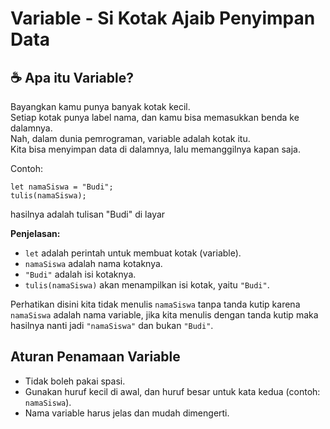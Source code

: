 # Variable - Si Kotak Ajaib Penyimpan Data

## ☕ Apa itu Variable?

Bayangkan kamu punya banyak kotak kecil.  
Setiap kotak punya label nama, dan kamu bisa memasukkan benda ke dalamnya.  
Nah, dalam dunia pemrograman, variable adalah kotak itu.  
Kita bisa menyimpan data di dalamnya, lalu memanggilnya kapan saja.

Contoh:

```
let namaSiswa = "Budi";
tulis(namaSiswa);
```

hasilnya adalah tulisan "Budi" di layar

**Penjelasan:**

- `let` adalah perintah untuk membuat kotak (variable).
- `namaSiswa` adalah nama kotaknya.
- `"Budi"` adalah isi kotaknya.
- `tulis(namaSiswa)` akan menampilkan isi kotak, yaitu `"Budi"`.

Perhatikan disini kita tidak menulis `namaSiswa` tanpa tanda kutip karena `namaSiswa` adalah nama variable, jika kita menulis dengan tanda kutip maka hasilnya nanti jadi `"namaSiswa"` dan bukan `"Budi"`.

## Aturan Penamaan Variable

- Tidak boleh pakai spasi.
- Gunakan huruf kecil di awal, dan huruf besar untuk kata kedua (contoh: `namaSiswa`).
- Nama variable harus jelas dan mudah dimengerti.
